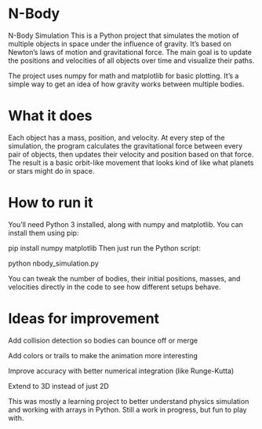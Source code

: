 # N-Body
N-Body Simulation
This is a Python project that simulates the motion of multiple objects in space under the influence of gravity. It’s based on Newton’s laws of motion and gravitational force. The main goal is to update the positions and velocities of all objects over time and visualize their paths.

The project uses numpy for math and matplotlib for basic plotting. It’s a simple way to get an idea of how gravity works between multiple bodies.

# What it does
Each object has a mass, position, and velocity. At every step of the simulation, the program calculates the gravitational force between every pair of objects, then updates their velocity and position based on that force. The result is a basic orbit-like movement that looks kind of like what planets or stars might do in space.

# How to run it
You’ll need Python 3 installed, along with numpy and matplotlib. You can install them using pip:

pip install numpy matplotlib
Then just run the Python script:


python nbody_simulation.py

You can tweak the number of bodies, their initial positions, masses, and velocities directly in the code to see how different setups behave.

# Ideas for improvement
Add collision detection so bodies can bounce off or merge

Add colors or trails to make the animation more interesting

Improve accuracy with better numerical integration (like Runge-Kutta)

Extend to 3D instead of just 2D

This was mostly a learning project to better understand physics simulation and working with arrays in Python. Still a work in progress, but fun to play with.
